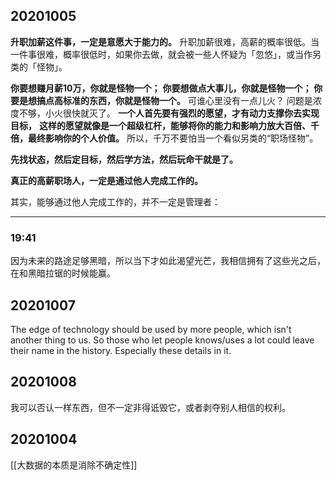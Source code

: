 
## 20201005

**升职加薪这件事，一定是意愿大于能力的。** 升职加薪很难，高薪的概率很低。当一件事很难，概率很低时，如果你去做，就会被一些人怀疑为「忽悠」，或当作另类的「怪物」。

**你要想赚月薪10万，你就是怪物一个；**
**你要想做点大事儿，你就是怪物一个；**
**你要是想搞点高标准的东西，你就是怪物一个。**
可谁心里没有一点儿火？
问题是浓度不够，小火很快就灭了。
**一个人首先要有强烈的愿望，才有动力支撑你去实现目标，** **这样的愿望就像是一个超级杠杆，能够将你的能力和影响力放大百倍、千倍，最终影响你的个人价值。** 所以，千万不要怕当一个看似另类的“职场怪物”。

**先找状态，然后定目标，然后学方法，然后玩命干就是了。**

**真正的高薪职场人，一定是通过他人完成工作的。**

其实，能够通过他人完成工作的，并不一定是管理者：

---

### 19:41

因为未来的路途足够黑暗，所以当下才如此渴望光芒，我相信拥有了这些光之后，在和黑暗拉锯的时候能赢。

## 20201007

The edge of technology should be used by more people, which isn't another thing to us. So those who let  people knows/uses a lot could leave their name in the history. Especially these details in it.

## 20201008

我可以否认一样东西，但不一定非得诋毁它，或者剥夺别人相信的权利。

## 20201004

[[大数据的本质是消除不确定性]]